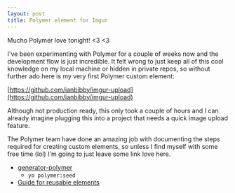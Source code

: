 ```yaml
---
layout: post
title: Polymer element for Imgur
---
```


Mucho Polymer love tonight! \<3 \<3

I've been experimenting with Polymer for a couple of weeks now and the development flow is just incredible.  It felt wrong to just keep all of this cool knowledge on my local machine or hidden in private repos, so without further ado here is my very first Polymer custom element:

[https://github.com/ianbibby/imgur-upload](https://github.com/ianbibby/imgur-upload)

Although not production ready, this only took a couple of hours and I can already imagine plugging this into a project that needs a quick image upload feature.

The Polymer team have done an amazing job with documenting the steps required for creating custom elements, so unless I find myself with some free time (lol) I'm going to just leave some link love here.

* [generator-polymer](https://github.com/yeoman/generator-polymer)
  * `yo polymer:seed` 
* [Guide for reusable elements](http://www.polymer-project.org/docs/start/reusableelements.html)
